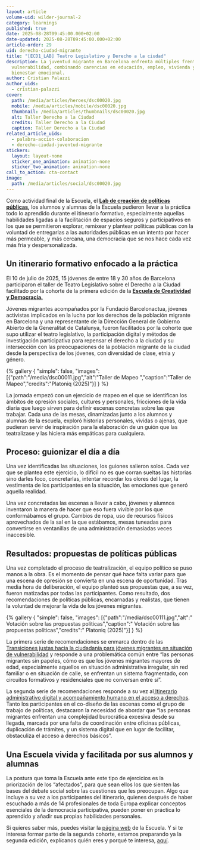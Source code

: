 ```yaml
---
layout: article
volume-uid: wilder-journal-2
category: learnings
published: true
date: 2025-08-28T09:45:00.000+02:00
date-updated: 2025-08-28T09:45:00.000+02:00
article-order: 29
uid: derecho-ciudad-migrante
title: "[ECD1_LAB] Teatro Legislativo y Derecho a la ciudad"
description: La juventud migrante en Barcelona enfrenta múltiples frentes de
  vulnerabilidad, combinando carencias en educación, empleo, vivienda y
  bienestar emocional.
author: Cristian Palazzi
author_uids:
  - cristian-palazzi
cover:
  path: /media/articles/heroes/dsc00020.jpg
  mobile: /media/articles/mobile/dsc00020.jpg
  thumbnail: /media/articles/thumbnails/dsc00020.jpg
  alt: Taller Derecho a la Ciudad
  credits: Taller Derecho a la Ciudad
  caption: Taller Derecho a la Ciudad
related_article_uids:
  - palabra-accion-colaboracion
  - derecho-ciudad-juventud-migrante
stickers:
  layout: layout-none
  sticker_one_animation: animation-none
  sticker_two_animation: animation-none
call_to_action: cta-contact
image:
  path: /media/articles/social/dsc00020.jpg
---
```

Como actividad final de la Escuela, el **[Lab de creación de políticas públicas](https://openspaces.platoniq.net/processes/lab),** los alumnos y alumnas de la Escuela pudieron llevar a la práctica todo lo aprendido durante el itinerario formativo, especialmente aquellas habilidades ligadas a la facilitación de espacios seguros y participativos en los que se permitieron explorar, remixear y plantear políticas públicas con la voluntad de entregarlas a las autoridades públicas en un intento por hacer más permeable, y más cercana, una democracia que se nos hace cada vez más fría y despersonalizada. 

## **Un itinerario formativo enfocado a la práctica**

El 10 de julio de 2025, 15 jóvenes de entre 18 y 30 años de Barcelona participaron [](<>)el taller de Teatro Legislativo sobre el Derecho a la Ciudad facilitado por la cohorte de la primera edición de la **[Escuela de Creatividad y Democracia.](www.democraciacreativa.org/)**

Jóvenes migrantes acompañados por la Fundació Barcelonactua, jóvenes activistas implicados en la lucha por los derechos de la población migrante en Barcelona y una representante de la Dirección General de Gobierno Abierto de la Generalitat de Catalunya, fueron facilitados por la cohorte que supo utilizar el teatro legislativo, la participación digital y métodos de investigación participativa para repensar el derecho a la ciudad y su intersección con las preocupaciones de la población migrante de la ciudad desde la perspectiva de los jóvenes, con diversidad de clase, etnia y género.

{% gallery { "simple": false, "images": [{"path":"/media/dsc00011.jpg","alt":"Taller de Mapeo ","caption":"Taller de Mapeo","credits":"Platoniq (2025)"}] } %}

La jornada empezó con un ejercicio de mapeo en el que se identifican los ámbitos de opresión sociales, cultures y personales, fricciones de la vida diaria que luego sirven para definir escenas concretas sobre las que trabajar. Cada una de las mesas, dinamizadas junto a los alumnos y alumnas de la escuela, exploró historias personales, vividas o ajenas, que pudieran servir de inspiración para la elaboración de un guión que las teatralizase y las hiciera más empáticas para cualquiera.

## **Proceso: guionizar el día a día**

Una vez identificadas las situaciones, los guiones salieron solos. Cada vez que se plantea este ejercicio, lo difícil no es que corran sueltas las historias sino darles foco, concretarlas, intentar recordar los olores del lugar, la vestimenta de los participantes en la situación, las emociones que generó aquella realidad.

Una vez concretadas las escenas a llevar a cabo, jóvenes y alumnos inventaron la manera de hacer que eso fuera vivible por los que conformábamos el grupo. Cambios de ropa, uso de recursos físicos aprovechados de la sal en la que estábamos, mesas tuneadas para convertirse en ventanillas de una administración demasiadas veces inaccesible.

## **Resultados:  propuestas de políticas públicas**

Una vez completado el proceso de teatralización, el equipo político se puso manos a la obra. Es el momento de pensar qué hace falta variar para que una escena de opresión se convierta en una escena de oportunidad. Tras media hora de deliberación, el equipo planteó sus propuestas que, a su vez, fueron matizadas por todas las participantes. Como resultado, dos recomendaciones de políticas públicas, encarnadas y realistas, que tienen la voluntad de mejorar la vida de los jóvenes migrantes.

{% gallery { "simple": false, "images": [{"path":"/media/dsc00111.jpg","alt":"  Votación sobre las propuestas políticas","caption":"  Votación sobre las propuestas políticas","credits":"  Platoniq (2025)"}] } %}

La primera serie de recomendaciones se enmarca dentro de las [Transiciones justas hacia la ciudadanía para jóvenes migrantes en situación de vulnerabilidad](https://openspaces.platoniq.net/processes/lab/f/518/proposals/1255?included_in=Z2lkOi8vZGVjaWRpbS1vcGVuaGVyaXRhZ2UvRGVjaWRpbTo6TWVldGluZ3M6Ok1lZXRpbmcvMjky) y responde a una problemática común entre “las personas migrantes sin papeles, cómo es que los jóvenes migrantes mayores de edad, especialmente aquellos en situación administrativa irregular, sin red familiar o en situación de calle, se enfrentan un sistema fragmentado, con circuitos formativos y residenciales que no conversan entre sí”.

La segunda serie de recomendaciones responde a su vez al[ Itinerario administrativo digital y acompañamiento humano en el acceso a derechos](https://openspaces.platoniq.net/processes/lab/f/518/proposals/1269?locale=es). Tanto los participantes en el co-diseño de las escenas como el grupo de trabajo de políticas, destacaron la necesidad de abordar que “las personas migrantes enfrentan una complejidad burocrática excesiva desde su llegada, marcada por una falta de coordinación entre oficinas públicas, duplicación de trámites, y un sistema digital que en lugar de facilitar, obstaculiza el acceso a derechos básicos”.

## **Una Escuela vivida y facilitada por sus alumnos y alumnas**

La postura que toma la Escuela ante este tipo de ejercicios es la priorización de los “afectados”, para que sean ellos los que sienten las bases del debate social sobre las cuestiones que les preocupan. Algo que incluye a su vez a los participantes del itinerario, quienes después de haber escuchado a más de 14 profesionales de toda Europa explicar conceptos esenciales de la democracia participativa, pueden poner en práctica lo aprendido y añadir sus propias habilidades personales.

Si quieres saber más, puedes visitar la [página web](https://www.democraciacreativa.org/) de la Escuela. Y si te interesa formar parte de la segunda cohorte, estamos preparando ya la segunda edición, explícanos quién eres y porqué te interesa, [aquí](https://openspaces.platoniq.net/assemblies/alumni/f/525/).
